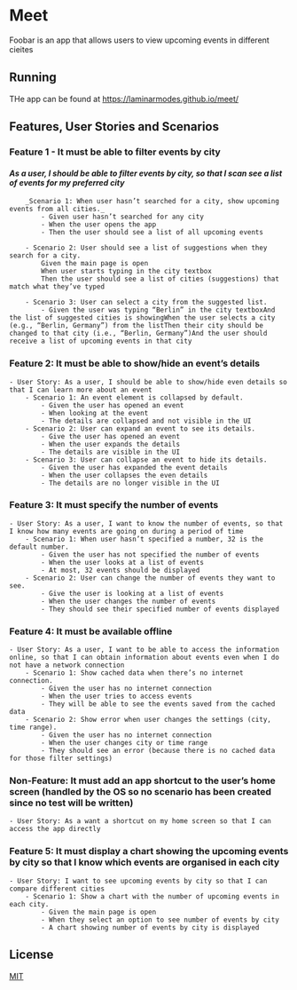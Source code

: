 # Meet

Foobar is an app that allows users to view upcoming events in different cieites

## Running

THe app can be found at https://laminarmodes.github.io/meet/

## Features, User Stories and Scenarios


### Feature 1 - It must be able to filter events by city
#### ***As a user, I should be able to filter events by city, so that I scan see a list of events for my preferred city***

        _Scenario 1: When user hasn’t searched for a city, show upcoming events from all cities._
            - Given user hasn’t searched for any city
            - When the user opens the app
            - Then the user should see a list of all upcoming events

        - Scenario 2: User should see a list of suggestions when they search for a city.
            Given the main page is open
            When user starts typing in the city textbox
            Then the user should see a list of cities (suggestions) that match what they’ve typed

        - Scenario 3: User can select a city from the suggested list.
            - Given the user was typing “Berlin” in the city textboxAnd the list of suggested cities is showingWhen the user selects a city (e.g., “Berlin, Germany”) from the listThen their city should be changed to that city (i.e., “Berlin, Germany”)And the user should receive a list of upcoming events in that city

### Feature 2: It must be able to show/hide an event’s details
    - User Story: As a user, I should be able to show/hide even details so that I can learn more about an event
        - Scenario 1: An event element is collapsed by default.
            - Given the user has opened an event
            - When looking at the event
            - The details are collapsed and not visible in the UI
        - Scenario 2: User can expand an event to see its details.
            - Give the user has opened an event
            - When the user expands the details
            - The details are visible in the UI
        - Scenario 3: User can collapse an event to hide its details.
            - Given the user has expanded the event details
            - When the user collapses the even details
            - The details are no longer visible in the UI

### Feature 3: It must specify the number of events
    - User Story: As a user, I want to know the number of events, so that I know how many events are going on during a period of time
        - Scenario 1: When user hasn’t specified a number, 32 is the default number.
            - Given the user has not specified the number of events
            - When the user looks at a list of events
            - At most, 32 events should be displayed
        - Scenario 2: User can change the number of events they want to see.
            - Give the user is looking at a list of events
            - When the user changes the number of events
            - They should see their specified number of events displayed
### Feature 4: It must be available offline
    - User Story: As a user, I want to be able to access the information online, so that I can obtain information about events even when I do not have a network connection
        - Scenario 1: Show cached data when there’s no internet connection.
            - Given the user has no internet connection
            - When the user tries to access events
            - They will be able to see the events saved from the cached data
        - Scenario 2: Show error when user changes the settings (city, time range).
            - Given the user has no internet connection
            - When the user changes city or time range
            - They should see an error (because there is no cached data for those filter settings)
### Non-Feature: It must add an app shortcut to the user’s home screen (handled by the OS so no scenario has been created since no test will be written)
    - User Story: As a want a shortcut on my home screen so that I can access the app directly
### Feature 5: It must display a chart showing the upcoming events by city so that I know which events are organised in each city
    - User Story: I want to see upcoming events by city so that I can compare different cities
        - Scenario 1: Show a chart with the number of upcoming events in each city.
            - Given the main page is open 
            - When they select an option to see number of events by city 
            - A chart showing number of events by city is displayed

## License
[MIT](https://choosealicense.com/licenses/mit/)